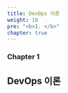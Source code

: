 ```yaml
---
title: DevOps 이론
weight: 10 
pre: "<b>1. </b>"
chapter: true
---
```


### Chapter 1

## DevOps 이론



